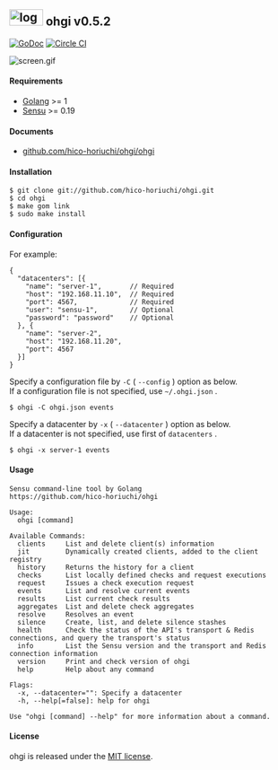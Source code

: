 ## <img src="https://raw.githubusercontent.com/hico-horiuchi/ohgi/master/logo.png" alt="logo.png" width="60" height="29"> ohgi v0.5.2

[![GoDoc](https://godoc.org/github.com/hico-horiuchi/ohgi/ohgi?status.svg)](https://godoc.org/github.com/hico-horiuchi/ohgi/ohgi) [![Circle CI](https://circleci.com/gh/hico-horiuchi/ohgi.svg?style=shield)](https://circleci.com/gh/hico-horiuchi/ohgi)

![screen.gif](https://raw.githubusercontent.com/hico-horiuchi/ohgi/master/screen.gif)

#### Requirements

  - [Golang](https://golang.org/) >= 1
  - [Sensu](http://sensuapp.org/) >= 0.19

#### Documents

  - [github.com/hico-horiuchi/ohgi/ohgi](http://godoc.org/github.com/hico-horiuchi/ohgi/ohgi) 

#### Installation

    $ git clone git://github.com/hico-horiuchi/ohgi.git
    $ cd ohgi
    $ make gom link
    $ sudo make install

#### Configuration

For example:

    {
      "datacenters": [{
        "name": "server-1",       // Required
        "host": "192.168.11.10",  // Required
        "port": 4567,             // Required
        "user": "sensu-1",        // Optional
        "password": "password"    // Optional
      }, {
        "name": "server-2",
        "host": "192.168.11.20",
        "port": 4567
      }]
    }

Specify a configuration file by `-C` ( `--config` ) option as below.  
If a configuration file is not specified, use `~/.ohgi.json` .

    $ ohgi -C ohgi.json events

Specify a datacenter by `-x` ( `--datacenter` ) option as below.  
If a datacenter is not specified, use first of `datacenters` .

    $ ohgi -x server-1 events

#### Usage

    Sensu command-line tool by Golang
    https://github.com/hico-horiuchi/ohgi
    
    Usage:
      ohgi [command]
    
    Available Commands:
      clients     List and delete client(s) information
      jit         Dynamically created clients, added to the client registry
      history     Returns the history for a client
      checks      List locally defined checks and request executions
      request     Issues a check execution request
      events      List and resolve current events
      results     List current check results
      aggregates  List and delete check aggregates
      resolve     Resolves an event
      silence     Create, list, and delete silence stashes
      health      Check the status of the API's transport & Redis connections, and query the transport's status
      info        List the Sensu version and the transport and Redis connection information
      version     Print and check version of ohgi
      help        Help about any command
    
    Flags:
      -x, --datacenter="": Specify a datacenter
      -h, --help[=false]: help for ohgi
    
    Use "ohgi [command] --help" for more information about a command.

#### License

ohgi is released under the [MIT license](https://raw.githubusercontent.com/hico-horiuchi/ohgi/master/LICENSE).
